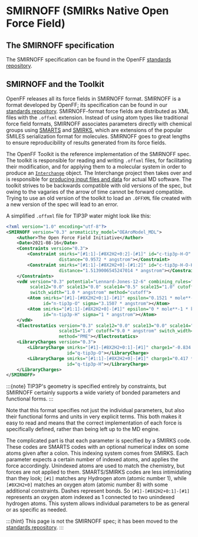 # SMIRNOFF (SMIRks Native Open Force Field)

## The SMIRNOFF specification

The SMIRNOFF specification can be found in the OpenFF [standards repository].

## SMIRNOFF and the Toolkit

OpenFF releases all its force fields in SMIRNOFF format. SMIRNOFF is a format
developed by OpenFF; its specification can be found in our
[standards repository]. SMIRNOFF-format force fields are distributed as XML
files with the `.offxml` extension. Instead of using atom types like
traditional force field formats, SMIRNOFF associates parameters directly with
chemical groups using [SMARTS] and [SMIRKS], which are extensions of the
popular SMILES serialization format for molecules. SMIRNOFF goes to great
lengths to ensure reproducibility of results generated from its force fields.

The OpenFF Toolkit is the reference implementation of the SMIRNOFF spec. The
toolkit is responsible for reading and writing `.offxml` files, for
facilitating their modification, and for applying them to a molecular system in
order to produce an [`Interchange`] object. The Interchange project then
takes over and is responsible for [producing input files and data] for actual
MD software. The toolkit strives to be backwards compatible with old versions
of the spec, but owing to the vagaries of the arrow of time cannot be forward
compatible. Trying to use an old version of the toolkit to load an `.OFFXML`
file created with a new version of the spec will lead to an error.

A simplified `.offxml` file for TIP3P water might look like this:

```xml
<?xml version="1.0" encoding="utf-8"?>
<SMIRNOFF version="0.3" aromaticity_model="OEAroModel_MDL">
    <Author>The Open Force Field Initiative</Author>
    <Date>2021-08-16</Date>
    <Constraints version="0.3">
        <Constraint smirks="[#1:1]-[#8X2H2+0:2]-[#1]" id="c-tip3p-H-O" 
                    distance="0.9572 * angstrom"></Constraint>
        <Constraint smirks="[#1:1]-[#8X2H2+0]-[#1:2]" id="c-tip3p-H-O-H" 
                    distance="1.5139006545247014 * angstrom"></Constraint>
    </Constraints>
    <vdW version="0.3" potential="Lennard-Jones-12-6" combining_rules="Lorentz-Berthelot" 
         scale12="0.0" scale13="0.0" scale14="0.5" scale15="1.0" cutoff="9.0 * angstrom" 
         switch_width="1.0 * angstrom" method="cutoff">
        <Atom smirks="[#1]-[#8X2H2+0:1]-[#1]" epsilon="0.1521 * mole**-1 * kilocalorie" 
              id="n-tip3p-O" sigma="3.1507 * angstrom"></Atom>
        <Atom smirks="[#1:1]-[#8X2H2+0]-[#1]" epsilon="0 * mole**-1 * kilocalorie" 
              id="n-tip3p-H" sigma="1 * angstrom"></Atom>
    </vdW>
    <Electrostatics version="0.3" scale12="0.0" scale13="0.0" scale14="0.8333333333" 
                    scale15="1.0" cutoff="9.0 * angstrom" switch_width="0.0 * angstrom" 
                    method="PME"></Electrostatics>
    <LibraryCharges version="0.3">
        <LibraryCharge smirks="[#1]-[#8X2H2+0:1]-[#1]" charge1="-0.834 * elementary_charge" 
                       id="q-tip3p-O"></LibraryCharge>
        <LibraryCharge smirks="[#1:1]-[#8X2H2+0]-[#1]" charge1="0.417 * elementary_charge" 
                       id="q-tip3p-H"></LibraryCharge>
    </LibraryCharges>
</SMIRNOFF>
```

:::{note} TIP3P's geometry is specified entirely by constraints, but SMIRNOFF
   certainly supports a wide variety of bonded parameters and functional
   forms.
:::

Note that this format specifies not just the individual parameters, but also their
functional forms and units in very explicit terms. This both makes it easy to read
and means that the correct implementation of each force is specifically defined,
rather than being left up to the MD engine.

The complicated part is that each parameter is specified by a SMIRKS code. These
codes are SMARTS codes with an optional numerical index on some atoms given
after a colon. This indexing system comes from SMIRKS. Each parameter expects a
certain number of indexed atoms, and applies the force accordingly. Unindexed
atoms are used to match the chemistry, but forces are not applied to them.
SMARTS/SMIRKS codes are less intimidating than they look; `[#1]` matches any
Hydrogen atom (atomic number 1), while `[#8X2H2+0]` matches an oxygen atom
(atomic number 8) with some additional constraints. Dashes represent bonds. So
`[#1]-[#8X2H2+0:1]-[#1]` represents an oxygen atom indexed as 1 connected to
two unindexed hydrogen atoms. This system allows individual parameters to be as
general or as specific as needed.

[SMARTS]: https://www.daylight.com/dayhtml/doc/theory/theory.smarts.html
[SMIRKS]: https://www.daylight.com/dayhtml/doc/theory/theory.smirks.html
[standards repository]: https://openforcefield.github.io/standards/standards/smirnoff/
[`Interchange`]: openff.interchange.Interchange
[producing input files and data]: inv:openff.interchange#using/output

:::{hint} 
This page is not the SMIRNOFF spec; it has been moved to the
[standards repository].
:::